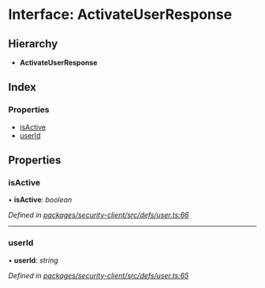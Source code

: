 # Interface: ActivateUserResponse

## Hierarchy

* **ActivateUserResponse**

## Index

### Properties

* [isActive](activateuserresponse.md#isactive)
* [userId](activateuserresponse.md#userid)

## Properties

###  isActive

• **isActive**: *boolean*

*Defined in [packages/security-client/src/defs/user.ts:66](https://github.com/TheSoftwareHouse/rad-modules-tools/blob/56e5326/packages/security-client/src/defs/user.ts#L66)*

___

###  userId

• **userId**: *string*

*Defined in [packages/security-client/src/defs/user.ts:65](https://github.com/TheSoftwareHouse/rad-modules-tools/blob/56e5326/packages/security-client/src/defs/user.ts#L65)*
